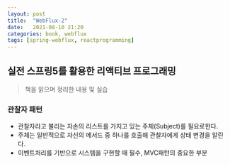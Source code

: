 ```yaml
---
layout: post
title:  "WebFlux-2"
date:   2021-08-10 21:20
categories: book, webflux
tags: [spring-webflux, reactprogramming]
---
```


## 실전 스프링5를 활용한 리액티브 프로그래밍
> 책을 읽으며 정리한 내용 및 실습

### 관찰자 패턴
- 관찰자라고 불리는 자손의 리스트를 가지고 있는 주체(Subject)를 필요로한다.
- 주체는 일반적으로 자신의 메서드 중 하나를 호출해 관찰자에게 상태 변경을 알린다.
- 이벤트처리를 기반으로 시스템을 구현할 때 필수, MVC패턴의 중요한 부분
